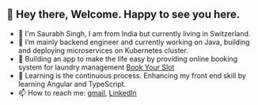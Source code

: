 ## 👋 Hey there, Welcome. Happy to see you here.
* 🧔 I'm Saurabh Singh, I am from India but currently living in Switzerland.
* 🔭 I’m mainly backend engineer and currently working on Java, building and deploying microservices on Kubernetes cluster.
* 📰  Building an app to make the life easy by providing online booking system for laundry management [Book Your Slot](https://github.com/Saurabh-Singh-EC/Book_Your_Slot_Final)
* 🌱 Learning is the continuous process. Enhancing my front end skill by learning Angular and TypeScript.
* 📫 How to reach me: [gmail](saurabhsinghec1151@gmail.com), [LinkedIn](https://www.linkedin.com/in/saurabh-singh1151/)

<!---
Saurabh-Singh-EC/Saurabh-Singh-EC is a ✨ special ✨ repository because its `README.md` (this file) appears on your GitHub profile.
You can click the Preview link to take a look at your changes.
--->
